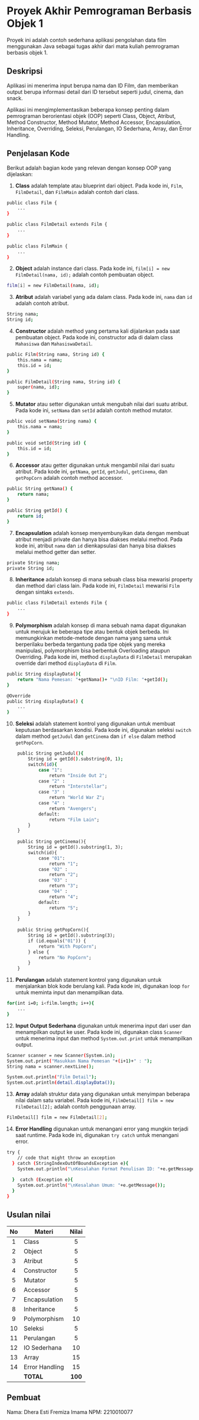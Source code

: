 # Proyek Akhir Pemrograman Berbasis Objek 1

Proyek ini adalah contoh sederhana aplikasi pengolahan data film menggunakan Java sebagai tugas akhir dari mata kuliah pemrograman berbasis objek 1.

## Deskripsi

Aplikasi ini menerima input berupa nama dan ID Film, dan memberikan output berupa informasi detail dari ID tersebut seperti judul, cinema, dan snack.

Aplikasi ini mengimplementasikan beberapa konsep penting dalam pemrograman berorientasi objek (OOP) seperti Class, Object, Atribut, Method Constructor, Method Mutator, Method Accessor, Encapsulation, Inheritance, Overriding, Seleksi, Perulangan, IO Sederhana, Array, dan Error Handling.

## Penjelasan Kode

Berikut adalah bagian kode yang relevan dengan konsep OOP yang dijelaskan:

1. **Class** adalah template atau blueprint dari object. Pada kode ini, `Film`, `FilmDetail`, dan `FilmMain` adalah contoh dari class.

```bash
public class Film {
    ...
}

public class FilmDetail extends Film {
    ...
}

public class FilmMain {
    ...
}
```

2. **Object** adalah instance dari class. Pada kode ini, `film[i] = new FilmDetail(nama, id);` adalah contoh pembuatan object.

```bash
film[i] = new FilmDetail(nama, id);
```

3. **Atribut** adalah variabel yang ada dalam class. Pada kode ini, `nama` dan `id` adalah contoh atribut.

```bash
String nama;
String id;
```

4. **Constructor** adalah method yang pertama kali dijalankan pada saat pembuatan object. Pada kode ini, constructor ada di dalam class `Mahasiswa` dan `MahasiswaDetail`.

```bash
public Film(String nama, String id) {
    this.nama = nama;
    this.id = id;
}

public FilmDetail(String nama, String id) {
    super(nama, id);
}
```

5. **Mutator** atau setter digunakan untuk mengubah nilai dari suatu atribut. Pada kode ini, `setNama` dan `setId` adalah contoh method mutator.

```bash
public void setNama(String nama) {
    this.nama = nama;
}

public void setId(String id) {
    this.id = id;
}
```

6. **Accessor** atau getter digunakan untuk mengambil nilai dari suatu atribut. Pada kode ini, `getNama`, `getId`, `getJudul`, `getCinema`, dan `getPopCorn` adalah contoh method accessor.

```bash
public String getNama() {
    return nama;
}

public String getId() {
    return id;
}
```

7. **Encapsulation** adalah konsep menyembunyikan data dengan membuat atribut menjadi private dan hanya bisa diakses melalui method. Pada kode ini, atribut `nama` dan `id` dienkapsulasi dan hanya bisa diakses melalui method getter dan setter.

```bash
private String nama;
private String id;
```

8. **Inheritance** adalah konsep di mana sebuah class bisa mewarisi property dan method dari class lain. Pada kode ini, `FilmDetail` mewarisi `Film` dengan sintaks `extends`.

```bash
public class FilmDetail extends Film {
    ...
}
```

9. **Polymorphism** adalah konsep di mana sebuah nama dapat digunakan untuk merujuk ke beberapa tipe atau bentuk objek berbeda. Ini memungkinkan metode-metode dengan nama yang sama untuk berperilaku berbeda tergantung pada tipe objek yang mereka manipulasi, polymorphism bisa berbentuk Overloading ataupun Overriding. Pada kode ini, method `displayData` di `FilmDetail` merupakan override dari method `displayData` di `Film`.

```bash
public String displayData(){
    return "Nama Pemesan: "+getNama()+ "\nID Film: "+getId();
}

@Override
public String displayData() {
    ...
}
```

10. **Seleksi** adalah statement kontrol yang digunakan untuk membuat keputusan berdasarkan kondisi. Pada kode ini, digunakan seleksi `switch` dalam method `getJudul` dan `getCinema` dan `if else` dalam method `getPopCorn`.

```bash
    public String getJudul(){
        String id = getId().substring(0, 1);
        switch(id){
            case "1":
                return "Inside Out 2";
            case "2" :
                return "Interstellar";
            case "3" :
                return "World War Z";
            case "4" :
                return "Avengers";
            default:
                return "Film Lain";
        }
    }
    
    public String getCinema(){
        String id = getId().substring(1, 3);
        switch(id){
            case "01":
                return "1";
            case "02" :
                return "2";
            case "03" :
                return "3";
            case "04" :
                return "4";
            default:
                return "5";
        }
    }
    
    public String getPopCorn(){
        String id = getId().substring(3);
        if (id.equals("01")) {
            return "With PopCorn";
        } else {
            return "No PopCorn";
        }
    }
```

11. **Perulangan** adalah statement kontrol yang digunakan untuk menjalankan blok kode berulang kali. Pada kode ini, digunakan loop `for` untuk meminta input dan menampilkan data.

```bash
for(int i=0; i<film.length; i++){
    ...
}
```

12. **Input Output Sederhana** digunakan untuk menerima input dari user dan menampilkan output ke user. Pada kode ini, digunakan class `Scanner` untuk menerima input dan method `System.out.print` untuk menampilkan output.

```bash
Scanner scanner = new Scanner(System.in);
System.out.print("Masukkan Nama Pemesan "+(i+1)+" : ");
String nama = scanner.nextLine();

System.out.println("Film Detail");
System.out.println(detail.displayData());
```

13. **Array** adalah struktur data yang digunakan untuk menyimpan beberapa nilai dalam satu variabel. Pada kode ini, `FilmDetail[] film = new FilmDetail[2];` adalah contoh penggunaan array.

```bash
FilmDetail[] film = new FilmDetail[2];
```

14. **Error Handling** digunakan untuk menangani error yang mungkin terjadi saat runtime. Pada kode ini, digunakan `try catch` untuk menangani error.

```bash
try {
    // code that might throw an exception
  } catch (StringIndexOutOfBoundsException e){
    System.out.println("\nKesalahan Format Penulisan ID: "+e.getMessage());
            
  }  catch (Exception e){
    System.out.println("\nKesalahan Umum: "+e.getMessage());
  }
}
```

## Usulan nilai

| No  | Materi         |  Nilai  |
| :-: | -------------- | :-----: |
|  1  | Class          |    5    |
|  2  | Object         |    5    |
|  3  | Atribut        |    5    |
|  4  | Constructor    |    5    |
|  5  | Mutator        |    5    |
|  6  | Accessor       |    5    |
|  7  | Encapsulation  |    5    |
|  8  | Inheritance    |    5    |
|  9  | Polymorphism   |   10    |
| 10  | Seleksi        |    5    |
| 11  | Perulangan     |    5    |
| 12  | IO Sederhana   |   10    |
| 13  | Array          |   15    |
| 14  | Error Handling |   15    |
|     | **TOTAL**      | **100** |

## Pembuat

Nama: Dhera Esti Fremiza Imama
NPM: 2210010077
